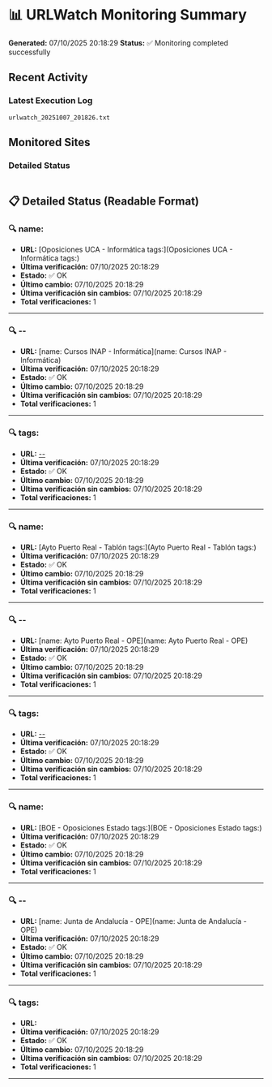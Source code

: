 # 📊 URLWatch Monitoring Summary

**Generated:** 07/10/2025 20:18:29
**Status:** ✅ Monitoring completed successfully

## Recent Activity

### Latest Execution Log
`urlwatch_20251007_201826.txt`

## Monitored Sites

### Detailed Status
```
```

## 📋 Detailed Status (Readable Format)

### 🔍 name:

- **URL:** [Oposiciones UCA - Informática	tags:](Oposiciones UCA - Informática	tags:)
- **Última verificación:** 07/10/2025 20:18:29
- **Estado:** ✅ OK
- **Último cambio:** 07/10/2025 20:18:29
- **Última verificación sin cambios:** 07/10/2025 20:18:29
- **Total verificaciones:** 1

---

### 🔍 --

- **URL:** [name: Cursos INAP - Informática](name: Cursos INAP - Informática)
- **Última verificación:** 07/10/2025 20:18:29
- **Estado:** ✅ OK
- **Último cambio:** 07/10/2025 20:18:29
- **Última verificación sin cambios:** 07/10/2025 20:18:29
- **Total verificaciones:** 1

---

### 🔍 tags:

- **URL:** [--](--)
- **Última verificación:** 07/10/2025 20:18:29
- **Estado:** ✅ OK
- **Último cambio:** 07/10/2025 20:18:29
- **Última verificación sin cambios:** 07/10/2025 20:18:29
- **Total verificaciones:** 1

---

### 🔍 name:

- **URL:** [Ayto Puerto Real - Tablón	tags:](Ayto Puerto Real - Tablón	tags:)
- **Última verificación:** 07/10/2025 20:18:29
- **Estado:** ✅ OK
- **Último cambio:** 07/10/2025 20:18:29
- **Última verificación sin cambios:** 07/10/2025 20:18:29
- **Total verificaciones:** 1

---

### 🔍 --

- **URL:** [name: Ayto Puerto Real - OPE](name: Ayto Puerto Real - OPE)
- **Última verificación:** 07/10/2025 20:18:29
- **Estado:** ✅ OK
- **Último cambio:** 07/10/2025 20:18:29
- **Última verificación sin cambios:** 07/10/2025 20:18:29
- **Total verificaciones:** 1

---

### 🔍 tags:

- **URL:** [--](--)
- **Última verificación:** 07/10/2025 20:18:29
- **Estado:** ✅ OK
- **Último cambio:** 07/10/2025 20:18:29
- **Última verificación sin cambios:** 07/10/2025 20:18:29
- **Total verificaciones:** 1

---

### 🔍 name:

- **URL:** [BOE - Oposiciones Estado	tags:](BOE - Oposiciones Estado	tags:)
- **Última verificación:** 07/10/2025 20:18:29
- **Estado:** ✅ OK
- **Último cambio:** 07/10/2025 20:18:29
- **Última verificación sin cambios:** 07/10/2025 20:18:29
- **Total verificaciones:** 1

---

### 🔍 --

- **URL:** [name: Junta de Andalucía - OPE](name: Junta de Andalucía - OPE)
- **Última verificación:** 07/10/2025 20:18:29
- **Estado:** ✅ OK
- **Último cambio:** 07/10/2025 20:18:29
- **Última verificación sin cambios:** 07/10/2025 20:18:29
- **Total verificaciones:** 1

---

### 🔍 tags:

- **URL:** []()
- **Última verificación:** 07/10/2025 20:18:29
- **Estado:** ✅ OK
- **Último cambio:** 07/10/2025 20:18:29
- **Última verificación sin cambios:** 07/10/2025 20:18:29
- **Total verificaciones:** 1

---

